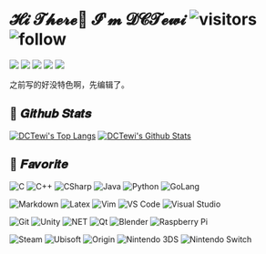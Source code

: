 # 𝓗𝓲 𝓣𝓱𝓮𝓻𝓮👋 𝓘'𝓶 𝓓𝓒𝓣𝓮𝔀𝓲  ![visitors](https://visitor-badge.laobi.icu/badge?page_id=DCTewi.DCTewi) ![follow](https://img.shields.io/github/followers/DCTewi?label=Follow&style=social)

[![](https://img.shields.io/badge/-@DCTewi-%23181717?style=flat-square&logo=github)](https://github.com/DCTewi)
[![](https://img.shields.io/badge/-@DCTewi-%231DA1F2?style=flat-square&logo=Twitter&logoColor=FFFFFF)](https://twitter.com/DCTewi)
[![](https://img.shields.io/badge/-@DCTewi-000000?style=flat-square&logo=Steam)](https://steamcommunity.com/id/dctewi)
[![](https://img.shields.io/badge/-dctewi.com-blueviolet?style=flat-square&logo=Hexo&logoColor=FFFFFF)](https://dctewi.com)
[![](https://img.shields.io/badge/-dctewi@dctewi.com-D14836?style=flat-square&logo=Gmail&logoColor=FFFFFF)](mailto:dctewi@dctewi.com)

之前写的好没特色啊，先编辑了。

## 📃 𝑮𝒊𝒕𝒉𝒖𝒃 𝑺𝒕𝒂𝒕𝒔

[![DCTewi's Top Langs](https://github-readme-stats.vercel.app/api/top-langs/?username=dctewi&layout=compact&langs_count=8&hide_border=true&exclude_repo=dctewi.github.io)](https://github.com/anuraghazra/github-readme-stats)
[![DCTewi's Github Stats](https://github-readme-stats.vercel.app/api?username=dctewi&show_icons=true&hide_border=true)](https://github.com/anuraghazra/github-readme-stats)

## 🔮 𝑭𝒂𝒗𝒐𝒓𝒊𝒕𝒆

![C](https://img.shields.io/badge/-C-A8B9CC?style=flat-square&logo=C&logoColor=FFFFFF)
![C++](https://img.shields.io/badge/-C++-00599C?style=flat-square&logo=C%2B%2B)
![CSharp](https://img.shields.io/badge/-C%23-690081?style=flat-square&logo=C-Sharp)
![Java](https://img.shields.io/badge/-Java-E11F22?style=flat-square&logo=Java)
![Python](https://img.shields.io/badge/-Python-4584b6?style=flat-square&logo=Python&logoColor=FFFFFF)
![GoLang](https://img.shields.io/badge/-GoLang-00ADD8?style=flat-square&logo=Go&logoColor=FFFFFF)

![Markdown](https://img.shields.io/badge/-Markdown-000000?style=flat-square&logo=Markdown)
![Latex](https://img.shields.io/badge/-Latex-008080?style=flat-square&logo=Latex)
![Vim](https://img.shields.io/badge/-Vim-019733?style=flat-square&logo=Vim)
![VS Code](https://img.shields.io/badge/-VSCode-%23007ACC?style=flat-square&logo=Visual-Studio-Code)
![Visual Studio](https://img.shields.io/badge/-Visual%20Studio-5C2D91?style=flat-square&logo=Visual-Studio)

![Git](https://img.shields.io/badge/-Git-%23F05032?style=flat-square&logo=git&logoColor=%23FFFFFF)
![Unity](https://img.shields.io/badge/-Unity-black?style=flat-square&logo=Unity)
![NET](https://img.shields.io/badge/-.NET-5C2D91?style=flat-square&logo=.NET)
![Qt](https://img.shields.io/badge/-Qt-41CD52?style=flat-square&logo=Qt&logoColor=FFFFFF)
![Blender](https://img.shields.io/badge/-Blender-F5792A?style=flat-square&logo=Blender&logoColor=FFFFFF)
![Raspberry Pi](https://img.shields.io/badge/-Raspberry%20Pi-C51A4A?style=flat-square&logo=Raspberry-Pi)

![Steam](https://img.shields.io/badge/-Steam-000000?style=flat-square&logo=Steam)
![Ubisoft](https://img.shields.io/badge/-Ubisoft-224099?style=flat-square&logo=Ubisoft&logoColor=FFFFFF)
![Origin](https://img.shields.io/badge/-Origin-F56C2D?style=flat-square&logo=Origin&logoColor=FFFFFF)
![Nintendo 3DS](https://img.shields.io/badge/-Nintendo%203DS-D12228?style=flat-square&logo=Nintendo-3DS&logoColor=FFFFFF)
![Nintendo Switch](https://img.shields.io/badge/-Nintendo%20Switch-E60012?style=flat-square&logo=Nintendo-Switch&logoColor=FFFFFF)

